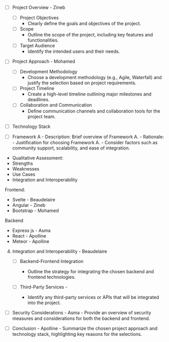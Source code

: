 
- [ ] Project Overview - Zineb
    - [ ] Project Objectives
		- Clearly define the goals and objectives of the project.
    - [ ] Scope
		- Outline the scope of the project, including key features and functionalities.
    - [ ] Target Audience
		- Identify the intended users and their needs.

- [ ] Project Approach - Mohamed
    - [ ] Development Methodology
		- Choose a development methodology (e.g., Agile, Waterfall) and justify the selection based on project requirements.
    - [ ] Project Timeline
		- Create a high-level timeline outlining major milestones and deadlines.
    - [ ] Collaboration and Communication
		- Define communication channels and collaboration tools for the project team.

- [ ] Technology Stack

- [ ] Framework A
		- Description: Brief overview of Framework A.
		- Rationale:
		- Justification for choosing Framework A.
		- Consider factors such as community support, scalability, and ease of integration.
- Qualitative Assessment:
- Strengths
- Weaknesses
- Use Cases
- Integration and Interoperability

Frontend:
 - Svelte - Beaudelaire
 - Angular - Zineb
 - Bootstrap - Mohamed

 Backend
 - Express js - Asma
 - React - Apolline
 - Meteor - Apolline

 4. Integration and Interoperability - Beaudelaire

    - [ ] Backend-Frontend Integration 
		- Outline the strategy for integrating the chosen backend and frontend technologies.

    - [ ] Third-Party Services -  
		- Identify any third-party services or APIs that will be integrated into the project.

- [ ] Security Considerations - Asma
		- Provide an overview of security measures and considerations for both the backend and frontend.

- [ ] Conclusion - Apolline
		- Summarize the chosen project approach and technology stack, highlighting key reasons for the selections.

